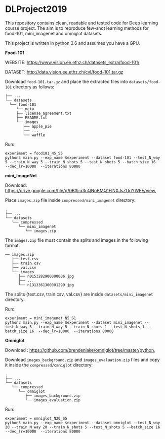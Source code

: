 # DLProject2019

This repository contains clean, readable and tested code for Deep learning course project. 
The aim is to reproduce few-shot learning methods for food-101, mini_imagenet and omniglot datasets.

This project is written in python 3.6 and assumes you have a GPU.


**Food-101**

WEBSITE: https://www.vision.ee.ethz.ch/datasets_extra/food-101/

DATASET: http://data.vision.ee.ethz.ch/cvl/food-101.tar.gz

Download `food-101.tar.gz` and place the extracted files into `datasets/food-101` directory as follows:
```
├── ...
└── datasets 
  └── food-101
     └── meta               
     ├── license_agreement.txt 
     ├── README.txt 
     └── images
        ├── apple_pie
        ├── ...
        └── waffle
```    
Run: 
```
experiment = food101_N5_S5
python3 main.py --exp_name $experiment --dataset food-101 --test_N_way 5 --train_N_way 5 --train_N_shots 5 --test_N_shots 5 --batch_size 16  --dec_lr=10000  --iterations 80000
```

**mini_ImageNet**

Download: https://drive.google.com/file/d/0B3Irx3uQNoBMQ1FlNXJsZUdYWEE/view, 

Place `images.zip` file inside `compressed/mini_imagenet` directory:
```
.
├── ...
└── datasets                    
   └── compressed                
      └── mini_imagenet
         └── images.zip
```

The `images.zip` file must contain the splits and images in the following format:
```
── images.zip
   ├── test.csv                
   ├── train.csv 
   ├── val.csv 
   └── images
      ├── n0153282900000006.jpg
      ├── ...
      └── n1313361300001299.jpg
```
The splits {test.csv, train.csv, val.csv} are inside `datasets/mini_imagenet` directory. 

Run: 
```
experiment = mini_imagenet_N5_S1
python3 main.py --exp_name $experiment --dataset mini_imagenet --test_N_way 5 --train_N_way 5 --train_N_shots 1 --test_N_shots 1 --batch_size 16  --dec_lr=10000  --iterations 80000
```

**Omniglot**

Download : https://github.com/brendenlake/omniglot/tree/master/python, 

Download `images_background.zip` and `images_evaluation.zip` files and copy it inside the `compressed/omniglot` directory:
```
.
├── ...
└── datasets                    
   └── compressed                
      └── omniglot
         ├── images_background.zip
         └── images_evaluation.zip
```

Run: 
```
experiment = omniglot_N20_S5
python3 main.py --exp_name $experiment --dataset omniglot --test_N_way 20 --train_N_way 20 --train_N_shots 5 --test_N_shots 5 --batch_size 16  --dec_lr=10000  --iterations 80000
```
